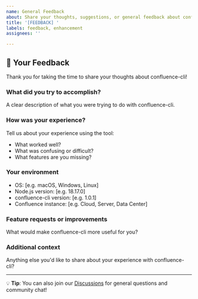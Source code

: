 ```yaml
---
name: General Feedback
about: Share your thoughts, suggestions, or general feedback about confluence-cli
title: '[FEEDBACK] '
labels: feedback, enhancement
assignees: ''

---
```


## 📝 Your Feedback

Thank you for taking the time to share your thoughts about confluence-cli!

### What did you try to accomplish?
A clear description of what you were trying to do with confluence-cli.

### How was your experience?
Tell us about your experience using the tool:
- What worked well?
- What was confusing or difficult?
- What features are you missing?

### Your environment
- OS: [e.g. macOS, Windows, Linux]
- Node.js version: [e.g. 18.17.0]
- confluence-cli version: [e.g. 1.0.1]
- Confluence instance: [e.g. Cloud, Server, Data Center]

### Feature requests or improvements
What would make confluence-cli more useful for you?

### Additional context
Anything else you'd like to share about your experience with confluence-cli?

---

💡 **Tip**: You can also join our [Discussions](https://github.com/pchuri/confluence-cli/discussions) for general questions and community chat!

